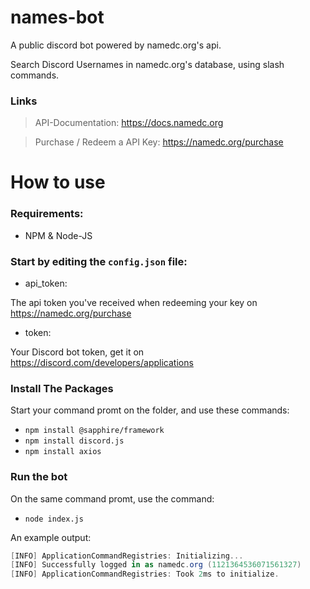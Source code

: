 # names-bot
A public discord bot powered by namedc.org's api.

Search Discord Usernames in namedc.org's database, using slash commands.


### Links
> API-Documentation: https://docs.namedc.org

> Purchase / Redeem a API Key: https://namedc.org/purchase


# How to use

### Requirements:
- NPM & Node-JS

### Start by editing the `config.json` file:
- api_token:

The api token you've received when redeeming your key on https://namedc.org/purchase

- token:

Your Discord bot token, get it on https://discord.com/developers/applications


### Install The Packages

Start your command promt on the folder, and use these commands:
- `npm install @sapphire/framework`
- `npm install discord.js`
- `npm install axios`

### Run the bot

On the same command promt, use the command:
- `node index.js`

An example output:
```c#
[INFO] ApplicationCommandRegistries: Initializing...
[INFO] Successfully logged in as namedc.org (1121364536071561327)
[INFO] ApplicationCommandRegistries: Took 2ms to initialize.
```
